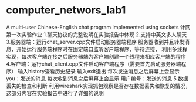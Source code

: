 # computer_networs_lab1
A multi-user Chinese-English chat program implemented using sockets
计网第一次实验作业
1.聊天协议的完整说明在实验报告中体现
2.支持中英文多人聊天
3.服务器端：运行chat_server.cpp文件启动服务器端程序
    服务器收到并且转发消息，开始运行服务端程序时在固定端口监听客户端程序，等待连接，
    利用多线程实现，每次客户端连接之后服务器端为客户端创建一个线程来相应客户端的程序
4.客户端：运行chat_client.cpp文件启动客户端程序（需要首先启动服务器端程序）
  输入history查看历史纪录
  输入exit退出
  每次发送消息之后屏幕上会显示 you：发送的消息
  每次收到消息之后屏幕上会显示 用户编号：发送的消息
5.数据丢失的检查和判断
  利用wireshark实现抓包观察是否存在数据丢失和恢复的情况，这部分内容在实验报告中进行了详细的说明
